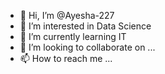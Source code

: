 - 👋 Hi, I’m @Ayesha-227
- 👀 I’m interested in Data Science 
- 🌱 I’m currently learning IT 
- 💞️ I’m looking to collaborate on ...
- 📫 How to reach me ...

<!---
Ayesha-227/Ayesha-227 is a ✨ special ✨ repository because its `README.md` (this file) appears on your GitHub profile.
You can click the Preview link to take a look at your changes.
--->
